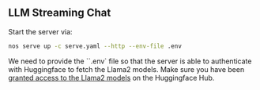 ## LLM Streaming Chat

Start the server via:
```bash
nos serve up -c serve.yaml --http --env-file .env
```

We need to provide the ``.env` file so that the server is able to authenticate with Huggingface to fetch the Llama2 models. Make sure you have been [granted access to the Llama2 models](https://huggingface.co/meta-llama/Llama-2-7b-chat-hf) on the Huggingface Hub.